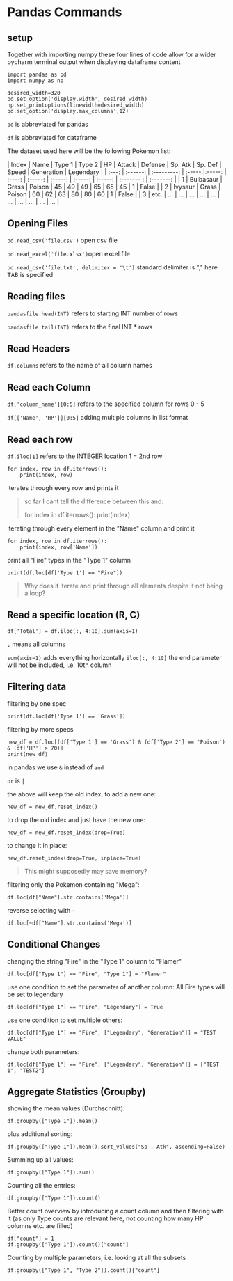 # Pandas Commands
## setup
Together with importing numpy these four lines of code allow for a wider pycharm terminal output when displaying
dataframe content
	
	import pandas as pd
	import numpy as np

	desired_width=320
	pd.set_option('display.width', desired_width)
	np.set_printoptions(linewidth=desired_width)
	pd.set_option('display.max_columns',12)

`pd` is abbreviated for pandas

`df` is abbreviated for dataframe

The dataset used here will be the following Pokemon list:

| Index | Name      | Type 1      | Type 2 |   HP	| Attack | Defense | Sp. Atk | Sp. Def | Speed   | Generation | Legendary |
| :---: | :------:  | :---------: | :-----:|:-----: | :----: | :-----: | :-----: | :-----: | :-----: | :------- : | :-------: |
| 1     | Bulbasaur | Grass       | Poison |  45	| 49	 | 49	   | 65	     | 65	   |  45     |  1         | False     |
| 2     | Ivysaur   | Grass       | Poison |  60	| 62	 | 63	   | 80	     | 80	   |  60     |  1         | False     |
| 3     | etc.      | ...         | ...    |  ...	| 	...  | 	 ...   | 	...  | 	 ...   |  ...    |   ...      |  ...      |


## Opening Files
`pd.read_csv('file.csv')` open csv file

`pd.read_excel('file.xlsx')`open excel file

`pd.read_csv('file.txt', delimiter = '\t')` standard delimiter is "," here <kbd>TAB</kbd> is specified

## Reading files
`pandasfile.head(INT)` refers to starting INT number of rows

`pandasfile.tail(INT)` refers to the final INT * rows

## Read Headers
`df.columns` refers to the name of all column names

## Read each Column
`df['column_name'][0:5]` refers to the specified column for rows 0 - 5

`df[['Name', 'HP']][0:5]` adding multiple columns in list format

## Read each row
`df.iloc[1]` refers to the INTEGER location 1 = 2nd row

	for index, row in df.iterrows():
		print(index, row)

iterates through every row and prints it

>so far I cant tell the difference between this and:
>
>    for index in df.iterrows():
>        print(index)

iterating through every element in the "Name" column and print it

	for index, row in df.iterrows():
		print(index, row['Name'])

print all "Fire" types in the "Type 1" column

`print(df.loc[df['Type 1'] == "Fire"])`

> Why does it iterate and print through all elements despite it not being a loop?

## Read a specific location (R, C)


`df['Total'] = df.iloc[:, 4:10].sum(axis=1)`

`,` means all columns

`sum(axis=1)` adds everything horizontally
`iloc[:, 4:10]` the end parameter will not be included, i.e. 10th column

## Filtering data
filtering by one spec

	print(df.loc[df['Type 1'] == 'Grass'])

 filtering by more specs

	new_df = df.loc[(df['Type 1'] == 'Grass') & (df['Type 2'] == 'Poison') & (df['HP'] > 70)]
	print(new_df)
in pandas we use `&` instead of `and`

`or` is `|`

the above will keep the old index, to add a new one:

	new_df = new_df.reset_index()

to drop the old index and just have the new one:

	new_df = new_df.reset_index(drop=True)

to change it in place:

	new_df.reset_index(drop=True, inplace=True)

>This might supposedly may save memory?

filtering only the Pokemon containing "Mega":

	df.loc[df["Name"].str.contains('Mega')]

reverse selecting with `~`

	df.loc[~df["Name"].str.contains('Mega')]

## Conditional Changes
changing the string "Fire" in the "Type 1" column to "Flamer"

	df.loc[df["Type 1"] == "Fire", "Type 1"] = "Flamer"

use one condition to set the parameter of another column: All Fire types will be set to legendary

	df.loc[df["Type 1"] == "Fire", "Legendary"] = True

use one condition to set multiple others:

	df.loc[df["Type 1"] == "Fire", ["Legendary", "Generation"]] = "TEST VALUE"

change both parameters:

	df.loc[df["Type 1"] == "Fire", ["Legendary", "Generation"]] = ["TEST 1", "TEST2"]

## Aggregate Statistics (Groupby)
showing the mean values (Durchschnitt):

	df.groupby(["Type 1"]).mean()

plus additional sorting:

	df.groupby(["Type 1"]).mean().sort_values("Sp . Atk", ascending=False)

Summing up all values:

	df.groupby(["Type 1"]).sum()

Counting all the entries:

	df.groupby(["Type 1"]).count()

Better count overview by introducing a count column and then filtering with it (as only Type counts are relevant here,
not counting how many HP columns etc. are filled)

	df["count"] = 1
	df.groupby(["Type 1"]).count()["count"]

Counting by multiple parameters, i.e. looking at all the subsets

    df.groupby(["Type 1", "Type 2"]).count()["count"]


